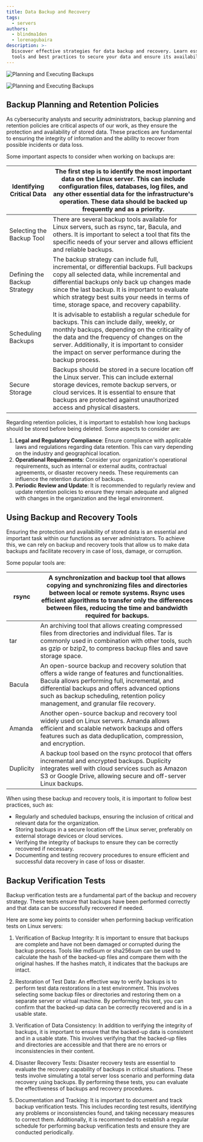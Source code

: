 ```yaml
---
title: Data Backup and Recovery
tags:
  - servers
authors:
  - blindma1den
  - lorenagubaira
description: >-
  Discover effective strategies for data backup and recovery. Learn essential
  tools and best practices to secure your data and ensure its availability!
---
```

![Planning and Executing Backups](https://raw.githubusercontent.com/4GeeksAcademy/cybersecurity-syllabus/main/assets/respaldo-y-recuperacion/respaldo-y-recuperacion-imagen1.jpg)

![Planning and Executing Backups](https://raw.githubusercontent.com/4GeeksAcademy/cybersecurity-syllabus/main/assets/respaldo-y-recuperacion/respaldo-y-recuperacion-imagen2.jpg)

## Backup Planning and Retention Policies

As cybersecurity analysts and security administrators, backup planning and retention policies are critical aspects of our work, as they ensure the protection and availability of stored data. These practices are fundamental to ensuring the integrity of information and the ability to recover from possible incidents or data loss.

Some important aspects to consider when working on backups are:

| Identifying Critical Data | The first step is to identify the most important data on the Linux server. This can include configuration files, databases, log files, and any other essential data for the infrastructure's operation. These data should be backed up frequently and as a priority. |
| --- | --- |
| Selecting the Backup Tool | There are several backup tools available for Linux servers, such as rsync, tar, Bacula, and others. It is important to select a tool that fits the specific needs of your server and allows efficient and reliable backups. |
| Defining the Backup Strategy | The backup strategy can include full, incremental, or differential backups. Full backups copy all selected data, while incremental and differential backups only back up changes made since the last backup. It is important to evaluate which strategy best suits your needs in terms of time, storage space, and recovery capability. |
| Scheduling Backups | It is advisable to establish a regular schedule for backups. This can include daily, weekly, or monthly backups, depending on the criticality of the data and the frequency of changes on the server. Additionally, it is important to consider the impact on server performance during the backup process. |
| Secure Storage | Backups should be stored in a secure location off the Linux server. This can include external storage devices, remote backup servers, or cloud services. It is essential to ensure that backups are protected against unauthorized access and physical disasters. |

Regarding retention policies, it is important to establish how long backups should be stored before being deleted. Some aspects to consider are:

1. **Legal and Regulatory Compliance**: Ensure compliance with applicable laws and regulations regarding data retention. This can vary depending on the industry and geographical location.
2. **Operational Requirements**: Consider your organization's operational requirements, such as internal or external audits, contractual agreements, or disaster recovery needs. These requirements can influence the retention duration of backups.
3. **Periodic Review and Update**: It is recommended to regularly review and update retention policies to ensure they remain adequate and aligned with changes in the organization and the legal environment.

## Using Backup and Recovery Tools

Ensuring the protection and availability of stored data is an essential and important task within our functions as server administrators. To achieve this, we can rely on backup and recovery tools that allow us to make data backups and facilitate recovery in case of loss, damage, or corruption.

Some popular tools are:

| rsync | A synchronization and backup tool that allows copying and synchronizing files and directories between local or remote systems. Rsync uses efficient algorithms to transfer only the differences between files, reducing the time and bandwidth required for backups. |
| --- | --- |
| tar | An archiving tool that allows creating compressed files from directories and individual files. Tar is commonly used in combination with other tools, such as gzip or bzip2, to compress backup files and save storage space. |
| Bacula | An open-source backup and recovery solution that offers a wide range of features and functionalities. Bacula allows performing full, incremental, and differential backups and offers advanced options such as backup scheduling, retention policy management, and granular file recovery. |
| Amanda | Another open-source backup and recovery tool widely used on Linux servers. Amanda allows efficient and scalable network backups and offers features such as data deduplication, compression, and encryption. |
| Duplicity | A backup tool based on the rsync protocol that offers incremental and encrypted backups. Duplicity integrates well with cloud services such as Amazon S3 or Google Drive, allowing secure and off-server Linux backups. |

When using these backup and recovery tools, it is important to follow best practices, such as:

- Regularly and scheduled backups, ensuring the inclusion of critical and relevant data for the organization.
- Storing backups in a secure location off the Linux server, preferably on external storage devices or cloud services.
- Verifying the integrity of backups to ensure they can be correctly recovered if necessary.
- Documenting and testing recovery procedures to ensure efficient and successful data recovery in case of loss or disaster.

## Backup Verification Tests

Backup verification tests are a fundamental part of the backup and recovery strategy. These tests ensure that backups have been performed correctly and that data can be successfully recovered if needed.

Here are some key points to consider when performing backup verification tests on Linux servers:

1. Verification of Backup Integrity: It is important to ensure that backups are complete and have not been damaged or corrupted during the backup process. Tools like md5sum or sha256sum can be used to calculate the hash of the backed-up files and compare them with the original hashes. If the hashes match, it indicates that the backups are intact.
  
3. Restoration of Test Data: An effective way to verify backups is to perform test data restorations in a test environment. This involves selecting some backup files or directories and restoring them on a separate server or virtual machine. By performing this test, you can confirm that the backed-up data can be correctly recovered and is in a usable state.

5. Verification of Data Consistency: In addition to verifying the integrity of backups, it is important to ensure that the backed-up data is consistent and in a usable state. This involves verifying that the backed-up files and directories are accessible and that there are no errors or inconsistencies in their content.
   
7. Disaster Recovery Tests: Disaster recovery tests are essential to evaluate the recovery capability of backups in critical situations. These tests involve simulating a total server loss scenario and performing data recovery using backups. By performing these tests, you can evaluate the effectiveness of backups and recovery procedures.

8. Documentation and Tracking: It is important to document and track backup verification tests. This includes recording test results, identifying any problems or inconsistencies found, and taking necessary measures to correct them. Additionally, it is recommended to establish a regular schedule for performing backup verification tests and ensure they are conducted periodically.

